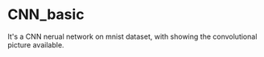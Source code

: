 # CNN_basic
It's a CNN nerual network on mnist dataset, with showing the convolutional picture available. 

